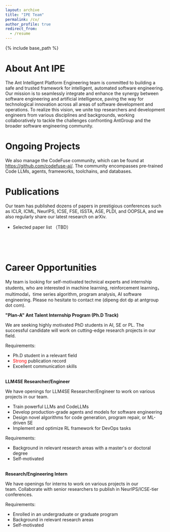 ```yaml
---
layout: archive
title: "IPE Team"
permalink: /cv/
author_profile: true
redirect_from:
  - /resume
---
```


{% include base_path %}
<h1 class="p1">About Ant IPE</h1>
<p class="p1">The Ant Intelligent Platform Engineering team is committed to building a safe and trusted framework for intelligent, automated software engineering. Our mission is to seamlessly integrate and enhance the synergy between software engineering and artificial intelligence, paving the way for technological innovation across all areas of software development and operations. To realize this vision, we unite top researchers and development engineers from various disciplines and backgrounds, working collaboratively to tackle the challenges confronting AntGroup and the broader software engineering community.</p>
<h1 class="p1">Ongoing Projects</h1>
<p class="p1">We also manage the CodeFuse community, which can be found at <a href="https://github.com/codefuse-ai/">https://github.com/codefuse-ai/</a>. The community encompasses pre-trained Code LLMs, agents, frameworks, toolchains, and databases.</p>
<h1 class="p1">Publications</h1>
<p>Our team has published dozens of papers in prestigious conferences such as ICLR, ICML, NeurIPS, ICSE, FSE, ISSTA, ASE, PLDI, and OOPSLA, and we also regularly share our latest research on arXiv.&nbsp;</p>
<ul>
<li>Selected paper list （TBD）&nbsp;</li>
</ul>
<p>&nbsp;</p>
<div>&nbsp;</div>
<h1 class="p1">Career Opportunities</h1>
<p>My team is looking for self-motivated technical experts and internship students, who are interested in machine learning, reinforcement learning，multimodal，time series algorithm, program analysis, AI software engineering. Please no hesitate to contact me (dipeng dot dp at antgroup dot com).</p>
<p><strong>"Plan-A" Ant Talent Internship Program (Ph.D Track)</strong></p>
<p>We are seeking highly motivated PhD students in AI, SE or PL. The successful candidate will work on cutting-edge research projects in our field.</p>
<p>Requirements:</p>
<ul>
<li>Ph.D student in a relevant field</li>
<li><span style="color: #ff0000;">Strong</span> publication record</li>
<li>Excellent communication skills</li>
</ul>
<p><br /><strong>LLM4SE Researcher/Engineer&nbsp;</strong></p>
<p>We have openings for&nbsp;LLM4SE Researcher/Engineer&nbsp;to work on various projects in our team.</p>
<ul>
<li>Train powerful LLMs and CodeLLMs</li>
<li>Develop production-grade agents and models for software engineering</li>
<li>Design novel algorithms for code generation, program repair, or ML-driven SE</li>
<li>Implement and optimize RL framework for DevOps tasks</li>
</ul>
<p>Requirements:</p>
<ul>
<li>Background in relevant research areas&nbsp;with a master's or doctoral degree</li>
<li>Self-motivated</li>
</ul>
<p><br /><strong>Research/Engineering Intern</strong></p>
<p>We have openings for interns to work on various projects in our team.&nbsp;Collaborate with senior researchers to publish in NeurIPS/ICSE-tier conferences.</p>
<p>Requirements:</p>
<ul>
<li>Enrolled in an undergraduate or graduate program</li>
<li>Background in relevant research areas</li>
<li>Self-motivated</li>
</ul>